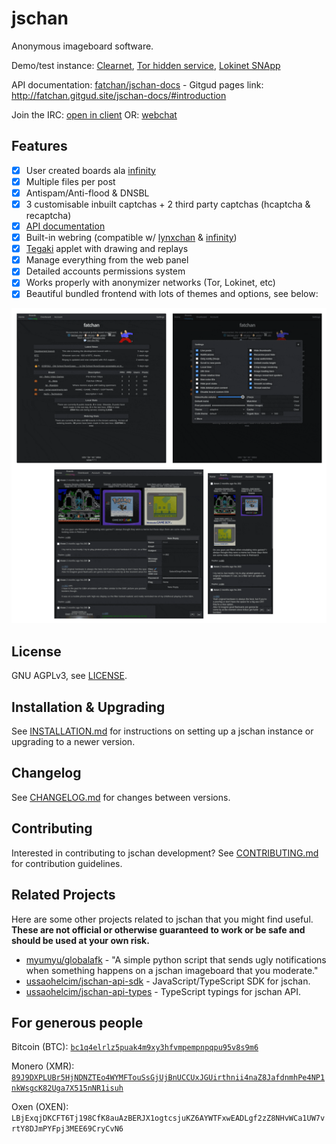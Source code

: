 # jschan

Anonymous imageboard software.

Demo/test instance: [Clearnet](https://fatchan.org), [Tor hidden service](http://cimixezweeq64g42vl6tyhk4becxhi4ldwqq6w43u53qhwsd3s4c3lyd.onion/), [Lokinet SNApp](http://fatchan.loki/)

API documentation: [fatchan/jschan-docs](https://gitgud.io/fatchan/jschan-docs/) - Gitgud pages link: http://fatchan.gitgud.site/jschan-docs/#introduction

Join the IRC: [open in client](ircs://irc.fatpeople.lol:6697/general) OR: [webchat](https://irc.fatpeople.lol/#general)

## Features
- [x] User created boards ala [infinity](https://github.com/ctrlcctrlv/infinity)
- [x] Multiple files per post
- [x] Antispam/Anti-flood & DNSBL
- [x] 3 customisable inbuilt captchas + 2 third party captchas (hcaptcha & recaptcha)
- [x] [API documentation](http://fatchan.gitgud.site/jschan-docs/)
- [x] Built-in webring (compatible w/ [lynxchan](https://gitlab.com/alogware/LynxChanAddon-Webring) & [infinity](https://gitlab.com/Tenicu/infinityaddon-webring))
- [x] [Tegaki](https://github.com/desuwa/tegaki) applet with drawing and replays
- [x] Manage everything from the web panel
- [x] Detailed accounts permissions system
- [x] Works properly with anonymizer networks (Tor, Lokinet, etc)
- [x] Beautiful bundled frontend with lots of themes and options, see below:

![screenshots](collage.gif "screenshots")

## License
GNU AGPLv3, see [LICENSE](LICENSE).

## Installation & Upgrading
See [INSTALLATION.md](INSTALLATION.md) for instructions on setting up a jschan instance or upgrading to a newer version.

## Changelog
See [CHANGELOG.md](CHANGELOG.md) for changes between versions.

## Contributing
Interested in contributing to jschan development? See [CONTRIBUTING.md](CONTRIBUTING.md) for contribution guidelines.

## Related Projects
Here are some other projects related to jschan that you might find useful. **These are not official or otherwise guaranteed to work or be safe and should be used at your own risk.**
 - [myumyu/globalafk](https://gitgud.io/myumyu/globalafk/) - "A simple python script that sends ugly notifications when something happens on a jschan imageboard that you moderate."
 - [ussaohelcim/jschan-api-sdk](https://github.com/ussaohelcim/jschan-api-sdk) - JavaScript/TypeScript SDK for jschan.
 - [ussaohelcim/jschan-api-types](https://github.com/ussaohelcim/jschan-api-types) - TypeScript typings for jschan API.

## For generous people

Bitcoin (BTC): [`bc1q4elrlz5puak4m9xy3hfvmpempnpqpu95v8s9m6`](bitcoin:bc1q4elrlz5puak4m9xy3hfvmpempnpqpu95v8s9m6)

Monero (XMR): [`89J9DXPLUBr5HjNDNZTEo4WYMFTouSsGjUjBnUCCUxJGUirthnii4naZ8JafdnmhPe4NP1nkWsgcK82Uga7X515nNR1isuh`](monero:89J9DXPLUBr5HjNDNZTEo4WYMFTouSsGjUjBnUCCUxJGUirthnii4naZ8JafdnmhPe4NP1nkWsgcK82Uga7X515nNR1isuh)

Oxen (OXEN): `LBjExqjDKCFT6Tj198CfK8auAzBERJX1ogtcsjuKZ6AYWTFxwEADLgf2zZ8NHvWCa1UW7vrtY8DJmPYFpj3MEE69CryCvN6`
